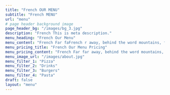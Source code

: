 ```yaml
---
title: "French OUR MENU"
subtitle: "French MENU"
url: "menu"
# page header background image
page_header_bg: "/images/bg_3.jpg"
description: "French This is meta description."
menu_heading: "French Our Menu"
menu_content: "French Far faFrench r away, behind the word mountains, far from the countries Vokalia and Consonantia, there live the blind texts."
menu_pricing_title: "French Our Menu Pricing"
menu_pricing_content: "French Far far away, behind the word mountains, far from the countries Vokalia and Consonantia "
menu_image_url: "/images/about.jpg"
menu_filter_1: "Pizza"
menu_filter_2: "Drinks"
menu_filter_3: "Burgers"
menu_filter_4: "Pasta"
draft: false
layout: "menu"
---
```






